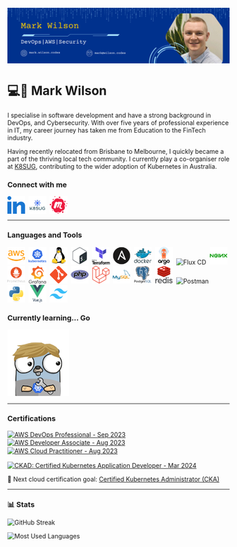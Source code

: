 <!-- ![MasterHead](assets/images/lazycat_code-01_4x.png) -->
![MasterHead](assets/images/github-banner.png)

# 💻🦜 Mark Wilson

I specialise in software development and have a strong background in DevOps, and Cybersecurity. With over five years of professional experience in IT, my career journey has taken me from Education to the FinTech industry.

Having recently relocated from Brisbane to Melbourne, I quickly became a part of the thriving local tech community. I currently play a co-organiser role at [K8SUG](https://au.linkedin.com/company/k8sug), contributing to the wider adoption of Kubernetes in Australia.

### Connect with me

<a href="https://linkedin.com/in/m2w" target="_blank"><img align="center" src="assets/images/linked-in-alt.svg" alt="m2w LinkedIn" height="40" width="40" /></a>&nbsp;
<a href="https://au.linkedin.com/company/k8sug" target="_blank"><img align="center" src="assets/images/k8sug_logo.jpg" alt="K8SUG logo" height="40" width="40" /></a>&nbsp;
<a href="https://meetup.com/members/313056740" target="_blank"><img align="center" src="assets/images/Meetup_Logo.png" alt="Meetup logo" height="40" width="40" /></a>&nbsp;

---

### Languages and Tools
<div>
  <img title="AWS" alt="AWS" width="40" height="40" src="https://raw.githubusercontent.com/devicons/devicon/master/icons/amazonwebservices/amazonwebservices-plain-wordmark.svg" />&nbsp;
  <img title="Kubernetes" alt="Kubernetes" width="40" height="40" src="https://raw.githubusercontent.com/devicons/devicon/master/icons/kubernetes/kubernetes-plain-wordmark.svg" />&nbsp;
  <img title="Linux" alt="Linux" width="40" height="40" src="https://raw.githubusercontent.com/devicons/devicon/master/icons/linux/linux-original.svg" />&nbsp;
  <img title="Bash" alt="Bash" width="40" height="40" src="https://raw.githubusercontent.com/devicons/devicon/master/icons/bash/bash-original.svg" />&nbsp;
  <img title="Terraform" alt="Terraform" width="40" height="40" src="https://raw.githubusercontent.com/devicons/devicon/master/icons/terraform/terraform-original-wordmark.svg" />&nbsp;
  <img title="Ansible" alt="Ansible" width="40" height="40" src="https://raw.githubusercontent.com/devicons/devicon/master/icons/ansible/ansible-original.svg" />&nbsp;
  <img title="Docker" alt="Docker" width="40" height="40" src="https://raw.githubusercontent.com/devicons/devicon/master/icons/docker/docker-original-wordmark.svg" />&nbsp;
  <img title="Argo CD" alt="Argo CD" width="40" height="40" src="https://raw.githubusercontent.com/devicons/devicon/master/icons/argocd/argocd-original-wordmark.svg" />&nbsp;
  <img title="Flux CD" alt="Flux CD" width="40" height="40" src="https://avatars.githubusercontent.com/u/52158677?s=280&v=4" />&nbsp;
  <img title="Nginx" alt="Nginx" width="40" height="40" src="https://raw.githubusercontent.com/devicons/devicon/master/icons/nginx/nginx-original.svg" />&nbsp;
  <img title="Prometheus" alt="Prometheus" width="40" height="40" src="https://raw.githubusercontent.com/devicons/devicon/master/icons/prometheus/prometheus-original-wordmark.svg" />&nbsp;
  <img title="Grafana" alt="Grafana" width="40" height="40" src="https://raw.githubusercontent.com/devicons/devicon/master/icons/grafana/grafana-original-wordmark.svg" />&nbsp;
  <img title="Git" alt="Git" width="40" height="40" src="https://raw.githubusercontent.com/devicons/devicon/master/icons/git/git-original.svg" />&nbsp;
  <img title="PHP" alt="PHP" width="40" height="40" src="https://raw.githubusercontent.com/devicons/devicon/master/icons/php/php-original.svg" />&nbsp;
  <img title="Laravel" alt="Laravel" width="40" height="40" src="https://raw.githubusercontent.com/devicons/devicon/master/icons/laravel/laravel-original.svg" />&nbsp;
  <img title="MySQL" alt="MySQL" width="40" height="40" src="https://raw.githubusercontent.com/devicons/devicon/master/icons/mysql/mysql-original-wordmark.svg" />&nbsp;
  <img title="Postgres" alt="Postgres" width="40" height="40" src="https://raw.githubusercontent.com/devicons/devicon/master/icons/postgresql/postgresql-original-wordmark.svg" />&nbsp;
  <img title="Redis" alt="Redis" width="40" height="40" src="https://raw.githubusercontent.com/devicons/devicon/master/icons/redis/redis-original-wordmark.svg" />&nbsp;
  <img title="Postman" alt="Postman" width="40" height="40" src="https://www.vectorlogo.zone/logos/getpostman/getpostman-icon.svg" />&nbsp;
  <img title="Python" alt="Python" width="40" height="40" src="https://raw.githubusercontent.com/devicons/devicon/master/icons/python/python-original.svg" />&nbsp;
  <img title="Vue" alt="Vue" width="40" height="40" src="https://raw.githubusercontent.com/devicons/devicon/master/icons/vuejs/vuejs-original-wordmark.svg" />&nbsp;
  <img title="Tailwind" alt="Tailwind" width="40" height="40" src="https://raw.githubusercontent.com/devicons/devicon/master/icons/tailwindcss/tailwindcss-original.svg" />&nbsp;
</div>

### Currently learning... Go

<img src="assets/images/go-pher.png" title="My Gopher" alt="My Gopher" height="150"/> 

---

### Certifications

<a href="https://www.credly.com/badges/96b66608-7526-45a1-b67b-2461f53dba8c/" target="_blank"><img align="center" src="https://images.credly.com/size/150x150/images/bd31ef42-d460-493e-8503-39592aaf0458/image.png" alt="AWS DevOps Professional - Sep 2023" title="AWS DevOps Professional - Sep 2023" width="150" height="150" /></a>&nbsp;
<a href="https://www.credly.com/badges/c89f5532-0e59-4b03-982c-0350c84ca7a8/" target="_blank"><img align="center" src="https://images.credly.com/size/150x150/images/b9feab85-1a43-4f6c-99a5-631b88d5461b/image.png" alt="AWS Developer Associate - Aug 2023" title="AWS Developer Associate - Aug 2023" width="150" height="150" /></a>&nbsp;
<a href="https://www.credly.com/badges/fda02c9f-d7c7-41ba-ac1d-7a86fd94aa78/" target="_blank"><img align="center" src="https://images.credly.com/size/150x150/images/00634f82-b07f-4bbd-a6bb-53de397fc3a6/image.png" alt="AWS Cloud Practitioner - Aug 2023" title="AWS Cloud Practitioner - Aug 2023" width="150" height="150" /></a>&nbsp;

<a href="https://www.credly.com/badges/dab02ec3-0371-4447-9b7f-cf7d742c000a/" target="_blank"><img align="center" src="https://images.credly.com/size/680x680/images/f88d800c-5261-45c6-9515-0458e31c3e16/ckad_from_cncfsite.png" alt="CKAD: Certified Kubernetes Application Developer - Mar 2024" title="CKAD: Certified Kubernetes Application Developer - Mar 2024" width="150" height="150" /></a>&nbsp;


🎯 Next cloud certification goal: [Certified Kubernetes Administrator (CKA)](https://training.linuxfoundation.org/certification/certified-kubernetes-administrator-cka/)

---

### 📊 Stats

![GitHub Streak](https://github-readme-streak-stats.herokuapp.com/?user=markwcodes)

![Most Used Languages](https://github-readme-stats.vercel.app/api/top-langs?username=markwcodes&show_icons=true&locale=en&layout=compact)


